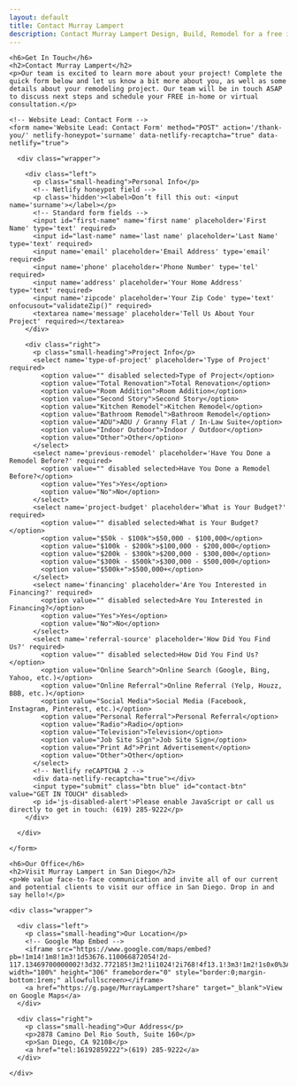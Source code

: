```yaml
---
layout: default
title: Contact Murray Lampert
description: Contact Murray Lampert Design, Build, Remodel for a free in-home or virtual consultation. Reach out to start your remodeling project in San Diego today!
---
```


<section class="rich-text">

  <div class="lock">

    <h6>Get In Touch</h6>
    <h2>Contact Murray Lampert</h2>
    <p>Our team is excited to learn more about your project! Complete the quick form below and let us know a bit more about you, as well as some details about your remodeling project. Our team will be in touch ASAP to discuss next steps and schedule your FREE in-home or virtual consultation.</p>

    <!-- Website Lead: Contact Form -->
    <form name='Website Lead: Contact Form' method="POST" action='/thank-you/' netlify-honeypot='surname' data-netlify-recaptcha="true" data-netlify="true">

      <div class="wrapper">

        <div class="left">
          <p class="small-heading">Personal Info</p>
          <!-- Netlify honeypot field -->
          <p class='hidden'><label>Don’t fill this out: <input name='surname'></label></p>
          <!-- Standard form fields -->
          <input id="first-name" name='first name' placeholder='First Name' type='text' required>
          <input id="last-name" name='last name' placeholder='Last Name' type='text' required>
          <input name='email' placeholder='Email Address' type='email' required>
          <input name='phone' placeholder='Phone Number' type='tel' required>
          <input name='address' placeholder='Your Home Address' type='text' required>
          <input name='zipcode' placeholder='Your Zip Code' type='text' onfocusout="validateZip()" required>
          <textarea name='message' placeholder='Tell Us About Your Project' required></textarea>
        </div>

        <div class="right">
          <p class="small-heading">Project Info</p>
          <select name='type-of-project' placeholder='Type of Project' required>
            <option value="" disabled selected>Type of Project</option>
            <option value="Total Renovation">Total Renovation</option>
            <option value="Room Addition">Room Addition</option>
            <option value="Second Story">Second Story</option>
            <option value="Kitchen Remodel">Kitchen Remodel</option>
            <option value="Bathroom Remodel">Bathroom Remodel</option>
            <option value="ADU">ADU / Granny Flat / In-Law Suite</option>
            <option value="Indoor Outdoor">Indoor / Outdoor</option>
            <option value="Other">Other</option>
          </select>
          <select name='previous-remodel' placeholder='Have You Done a Remodel Before?' required>
            <option value="" disabled selected>Have You Done a Remodel Before?</option>
            <option value="Yes">Yes</option>
            <option value="No">No</option>
          </select>
          <select name='project-budget' placeholder='What is Your Budget?' required>
            <option value="" disabled selected>What is Your Budget?</option>
            <option value="$50k - $100k">$50,000 - $100,000</option>
            <option value="$100k - $200k">$100,000 - $200,000</option>
            <option value="$200k - $300k">$200,000 - $300,000</option>
            <option value="$300k - $500k">$300,000 - $500,000</option>
            <option value="$500k+">$500,000+</option>
          </select>
          <select name='financing' placeholder='Are You Interested in Financing?' required>
            <option value="" disabled selected>Are You Interested in Financing?</option>
            <option value="Yes">Yes</option>
            <option value="No">No</option>
          </select>
          <select name='referral-source' placeholder='How Did You Find Us?' required>
            <option value="" disabled selected>How Did You Find Us?</option>
            <option value="Online Search">Online Search (Google, Bing, Yahoo, etc.)</option>
            <option value="Online Referral">Online Referral (Yelp, Houzz, BBB, etc.)</option>
            <option value="Social Media">Social Media (Facebook, Instagram, Pinterest, etc.)</option>
            <option value="Personal Referral">Personal Referral</option>
            <option value="Radio">Radio</option>
            <option value="Television">Television</option>
            <option value="Job Site Sign">Job Site Sign</option>
            <option value="Print Ad">Print Advertisement</option>
            <option value="Other">Other</option>
          </select>
          <!-- Netlify reCAPTCHA 2 -->
          <div data-netlify-recaptcha="true"></div>
          <input type="submit" class="btn blue" id="contact-btn" value="GET IN TOUCH" disabled>
          <p id='js-disabled-alert'>Please enable JavaScript or call us directly to get in touch: (619) 285-9222</p>
        </div>

      </div>

    </form>

    <h6>Our Office</h6>
    <h2>Visit Murray Lampert in San Diego</h2>
    <p>We value face-to-face communication and invite all of our current and potential clients to visit our office in San Diego. Drop in and say hello!</p>

    <div class="wrapper">

      <div class="left">
        <p class="small-heading">Our Location</p>
        <!-- Google Map Embed -->
        <iframe src="https://www.google.com/maps/embed?pb=!1m14!1m8!1m3!1d53676.110066872054!2d-117.13469700000002!3d32.772185!3m2!1i1024!2i768!4f13.1!3m3!1m2!1s0x0%3A0x409268b5dbfcff56!2sMurray+Lampert+Design%2C+Build%2C+Remodel!5e0!3m2!1sen!2sus!4v1497635068979" width="100%" height="306" frameborder="0" style="border:0;margin-bottom:1rem;" allowfullscreen></iframe>
        <a href="https://g.page/MurrayLampert?share" target="_blank">View on Google Maps</a>
      </div>

      <div class="right">
        <p class="small-heading">Our Address</p>
        <p>2878 Camino Del Rio South, Suite 160</p>
        <p>San Diego, CA 92108</p>
        <a href="tel:16192859222">(619) 285-9222</a>
      </div>

    </div>

  </div>

  <!-- Form-related scripts -->
  <script type="text/javascript">

    // Enable contact form submit button when JS is enabled
    document.getElementById('contact-btn').removeAttribute('disabled');

    // Remove JS disabled alert message
    document.getElementById('js-disabled-alert').remove();

  </script>

</section>
